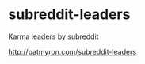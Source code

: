 # subreddit-leaders
Karma leaders by subreddit

<a href="http://patmyron.com/subreddit-leaders">http://patmyron.com/subreddit-leaders</a>
